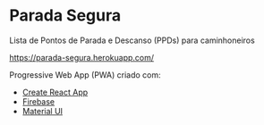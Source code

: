 # Parada Segura

Lista de Pontos de Parada e Descanso (PPDs) para caminhoneiros

https://parada-segura.herokuapp.com/

Progressive Web App (PWA) criado com:

- [Create React App](https://github.com/facebook/create-react-app)
- [Firebase](https://firebase.google.com/)
- [Material UI](https://material-ui.com/)

